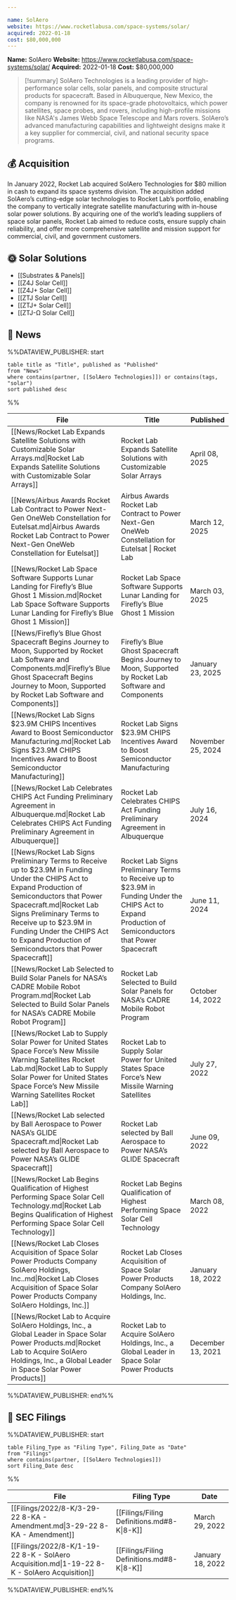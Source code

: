```yaml
---

name: SolAero
website: https://www.rocketlabusa.com/space-systems/solar/
acquired: 2022-01-18
cost: $80,000,000
---
```


**Name:** SolAero
**Website:** https://www.rocketlabusa.com/space-systems/solar/
**Acquired:** 2022-01-18
**Cost:** $80,000,000

>[!summary]
SolAero Technologies is a leading provider of high-performance solar cells, solar panels, and composite structural products for spacecraft. Based in Albuquerque, New Mexico, the company is renowned for its space-grade photovoltaics, which power satellites, space probes, and rovers, including high-profile missions like NASA's James Webb Space Telescope and Mars rovers. SolAero’s advanced manufacturing capabilities and lightweight designs make it a key supplier for commercial, civil, and national security space programs.

## 💰 Acquisition

In January 2022, Rocket Lab acquired SolAero Technologies for $80 million in cash to expand its space systems division. The acquisition added SolAero’s cutting-edge solar technologies to Rocket Lab’s portfolio, enabling the company to vertically integrate satellite manufacturing with in-house solar power solutions. By acquiring one of the world’s leading suppliers of space solar panels, Rocket Lab aimed to reduce costs, ensure supply chain reliability, and offer more comprehensive satellite and mission support for commercial, civil, and government customers.

## 🌞 Solar Solutions

- [[Substrates & Panels]]
- [[Z4J Solar Cell]]
- [[Z4J+ Solar Cell]]
- [[ZTJ Solar Cell]]
- [[ZTJ+ Solar Cell]]
- [[ZTJ-Ω Solar Cell]]

## 📰 News
%%DATAVIEW_PUBLISHER: start
```
table title as "Title", published as "Published"
from "News"
where contains(partner, [[SolAero Technologies]]) or contains(tags, "solar")
sort published desc
```
%%

| File                                                                                                                                                                                                                                                                                                                       | Title                                                                                                                                                   | Published         |
| -------------------------------------------------------------------------------------------------------------------------------------------------------------------------------------------------------------------------------------------------------------------------------------------------------------------------- | ------------------------------------------------------------------------------------------------------------------------------------------------------- | ----------------- |
| [[News/Rocket Lab Expands Satellite Solutions with Customizable Solar Arrays.md\|Rocket Lab Expands Satellite Solutions with Customizable Solar Arrays]]                                                                                                                                                                   | Rocket Lab Expands Satellite Solutions with Customizable Solar Arrays                                                                                   | April 08, 2025    |
| [[News/Airbus Awards Rocket Lab Contract to Power Next-Gen OneWeb Constellation for Eutelsat.md\|Airbus Awards Rocket Lab Contract to Power Next-Gen OneWeb Constellation for Eutelsat]]                                                                                                                                   | Airbus Awards Rocket Lab Contract to Power Next-Gen OneWeb Constellation for Eutelsat \| Rocket Lab                                                     | March 12, 2025    |
| [[News/Rocket Lab Space Software Supports Lunar Landing for Firefly’s Blue Ghost 1 Mission.md\|Rocket Lab Space Software Supports Lunar Landing for Firefly’s Blue Ghost 1 Mission]]                                                                                                                                       | Rocket Lab Space Software Supports Lunar Landing for Firefly’s Blue Ghost 1 Mission                                                                     | March 03, 2025    |
| [[News/Firefly’s Blue Ghost Spacecraft Begins Journey to Moon, Supported by Rocket Lab Software and Components.md\|Firefly’s Blue Ghost Spacecraft Begins Journey to Moon, Supported by Rocket Lab Software and Components]]                                                                                               | Firefly’s Blue Ghost Spacecraft Begins Journey to Moon, Supported by Rocket Lab Software and Components                                                 | January 23, 2025  |
| [[News/Rocket Lab Signs $23.9M CHIPS Incentives Award to Boost Semiconductor Manufacturing.md\|Rocket Lab Signs $23.9M CHIPS Incentives Award to Boost Semiconductor Manufacturing]]                                                                                                                                       | Rocket Lab Signs $23.9M CHIPS Incentives Award to Boost Semiconductor Manufacturing                                                                     | November 25, 2024 |
| [[News/Rocket Lab Celebrates CHIPS Act Funding Preliminary Agreement in Albuquerque.md\|Rocket Lab Celebrates CHIPS Act Funding Preliminary Agreement in Albuquerque]]                                                                                                                                                     | Rocket Lab Celebrates CHIPS Act Funding Preliminary Agreement in Albuquerque                                                                            | July 16, 2024     |
| [[News/Rocket Lab Signs Preliminary Terms to Receive up to $23.9M in Funding Under the CHIPS Act to Expand Production of Semiconductors that Power Spacecraft.md\|Rocket Lab Signs Preliminary Terms to Receive up to $23.9M in Funding Under the CHIPS Act to Expand Production of Semiconductors that Power Spacecraft]] | Rocket Lab Signs Preliminary Terms to Receive up to $23.9M in Funding Under the CHIPS Act to Expand Production of Semiconductors that Power Spacecraft  | June 11, 2024     |
| [[News/Rocket Lab Selected to Build Solar Panels for NASA’s CADRE Mobile Robot Program.md\|Rocket Lab Selected to Build Solar Panels for NASA’s CADRE Mobile Robot Program]]                                                                                                                                               | Rocket Lab Selected to Build Solar Panels for NASA’s CADRE Mobile Robot Program                                                                         | October 14, 2022  |
| [[News/Rocket Lab to Supply Solar Power for United States Space Force’s New Missile Warning Satellites  Rocket Lab.md\|Rocket Lab to Supply Solar Power for United States Space Force’s New Missile Warning Satellites  Rocket Lab]]                                                                                       | Rocket Lab to Supply Solar Power for United States Space Force’s New Missile Warning Satellites                                                         | July 27, 2022     |
| [[News/Rocket Lab selected by Ball Aerospace to Power NASA’s GLIDE Spacecraft.md\|Rocket Lab selected by Ball Aerospace to Power NASA’s GLIDE Spacecraft]]                                                                                                                                                                 | Rocket Lab selected by Ball Aerospace to Power NASA’s GLIDE Spacecraft                                                                                  | June 09, 2022     |
| [[News/Rocket Lab Begins Qualification of Highest Performing Space Solar Cell Technology.md\|Rocket Lab Begins Qualification of Highest Performing Space Solar Cell Technology]]                                                                                                                                           | Rocket Lab Begins Qualification of Highest Performing Space Solar Cell Technology                                                                       | March 08, 2022    |
| [[News/Rocket Lab Closes Acquisition of Space Solar Power Products Company SolAero Holdings, Inc..md\|Rocket Lab Closes Acquisition of Space Solar Power Products Company SolAero Holdings, Inc.]]                                                                                                                         | Rocket Lab Closes Acquisition of Space Solar Power Products Company SolAero Holdings, Inc.                                                              | January 18, 2022  |
| [[News/Rocket Lab to Acquire SolAero Holdings, Inc., a Global Leader in Space Solar Power Products.md\|Rocket Lab to Acquire SolAero Holdings, Inc., a Global Leader in Space Solar Power Products]]                                                                                                                       | Rocket Lab to Acquire SolAero Holdings, Inc., a Global Leader in Space Solar Power Products                                                             | December 13, 2021 |

%%DATAVIEW_PUBLISHER: end%%

## 💼 **SEC** Filings
%%DATAVIEW_PUBLISHER: start
```
table Filing_Type as "Filing Type", Filing_Date as "Date"
from "Filings"
where contains(partner, [[SolAero Technologies]])
sort Filing_Date desc

```
%%

| File                                                                                         | Filing Type                                | Date             |
| -------------------------------------------------------------------------------------------- | ------------------------------------------ | ---------------- |
| [[Filings/2022/8-K/3-29-22 8-KA - Amendment.md\|3-29-22 8-KA - Amendment]]                   | [[Filings/Filing Definitions.md#8-K\|8-K]] | March 29, 2022   |
| [[Filings/2022/8-K/1-19-22 8-K - SolAero Acquisition.md\|1-19-22 8-K - SolAero Acquisition]] | [[Filings/Filing Definitions.md#8-K\|8-K]] | January 18, 2022 |

%%DATAVIEW_PUBLISHER: end%%